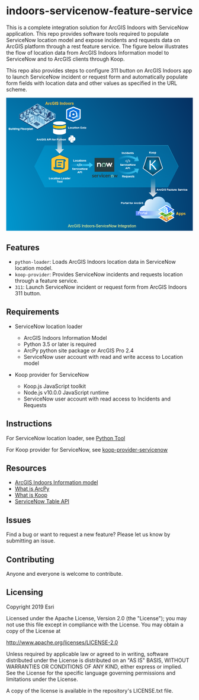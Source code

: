 # indoors-servicenow-feature-service
This is a complete integration solution for ArcGIS Indoors with ServiceNow application. This repo provides software tools required to populate ServiceNow location model and expose incidents and requests data on ArcGIS platform through a rest feature service. The figure below illustrates the flow of location data from ArcGIS Indoors Information model to ServiceNow and to ArcGIS clients through Koop.

This repo also provides steps to configure 311 button on ArcGIS Indoors app to launch ServiceNow incident or request form and automatically populate form fields with location data and other values as specified in the URL scheme.


![Alt text](./indoors-servicenow.png "Diagram")

## Features
- `python-loader`: Loads ArcGIS Indoors location data in ServiceNow location model.
-	`koop-provider`: Provides ServiceNow incidents and requests location through a feature service.
-	`311`: Launch ServiceNow incident or request form from ArcGIS Indoors 311 button.

## Requirements

- ServiceNow location loader
  - ArcGIS Indoors Information Model
  - Python 3.5 or later is required
  - ArcPy python site package or ArcGIS Pro 2.4
  - ServiceNow user account with read and write access to Location model

- Koop provider for ServiceNow
  - Koop.js JavaScript toolkit
  - Node.js v10.0.0 JavaScript runtime
  - ServiceNow user account with read access to Incidents and Requests
  
## Instructions
  
For ServiceNow location loader, see [Python Tool](Python%20Tool)

For Koop provider for ServiceNow, see [koop-provider-servicenow](koop-provider-servicenow)

## Resources
- [ArcGIS Indoors Information model](https://pro.arcgis.com/en/pro-app/help/data/indoors/arcgis-indoors-information-model.htm)
- [What is ArcPy](https://pro.arcgis.com/en/pro-app/arcpy/get-started/what-is-arcpy-.htm)
- [What is Koop](https://koopjs.github.io/docs/basics/what-is-koop)
- [ServiceNow Table API](https://docs.servicenow.com/bundle/madrid-application-development/page/integrate/inbound-rest/concept/c_TableAPI.html)

## Issues
Find a bug or want to request a new feature? Please let us know by submitting an issue.

## Contributing
Anyone and everyone is welcome to contribute.

## Licensing
Copyright 2019 Esri

Licensed under the Apache License, Version 2.0 (the "License"); you may not use this file except in compliance with the License. You may obtain a copy of the License at

http://www.apache.org/licenses/LICENSE-2.0

Unless required by applicable law or agreed to in writing, software distributed under the License is distributed on an "AS IS" BASIS, WITHOUT WARRANTIES OR CONDITIONS OF ANY KIND, either express or implied. See the License for the specific language governing permissions and limitations under the License.

A copy of the license is available in the repository's LICENSE.txt file.

